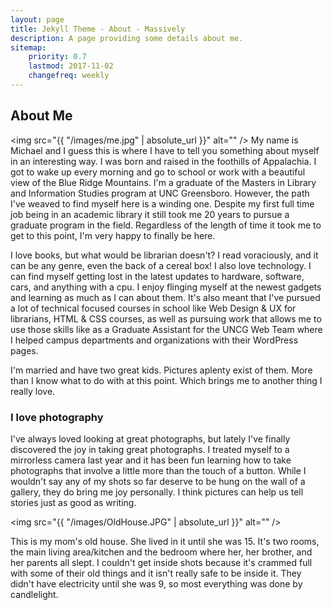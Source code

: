 ```yaml
---
layout: page
title: Jekyll Theme - About - Massively
description: A page providing some details about me.
sitemap:
    priority: 0.7
    lastmod: 2017-11-02
    changefreq: weekly
---
```

## About Me

<span class="image left"><img src="{{ "/images/me.jpg" | absolute_url }}" alt="" /></span>
My name is Michael and I guess this is where I have to tell you something about myself in an interesting way.  I was born and raised in the foothills of Appalachia.  I got to wake up every morning and go to school or work with a beautiful view of the Blue Ridge Mountains.  I'm a graduate of the Masters in Library and Information Studies program at UNC Greensboro.  However, the path I've weaved to find myself here is a winding one.  Despite my first full time job being in an academic library it still took me 20 years to pursue a graduate program in the field.  Regardless of the length of time it took me to get to this point, I'm very happy to finally be here.  

I love books, but what would be librarian doesn't?  I read voraciously, and it can be any genre, even the back of a cereal box!  I also love technology.  I can find myself getting lost in the latest updates to hardware, software, cars, and anything with a cpu.  I enjoy flinging myself at the newest gadgets and learning as much as I can about them.  It's also meant that I've pursued a lot of technical focused courses in school like Web Design & UX for librarians, HTML & CSS courses, as well as pursuing work that allows me to use those skills like as a Graduate Assistant for the UNCG Web Team where I helped campus departments and organizations with their WordPress pages.

I'm married and have two great kids.  Pictures aplenty exist of them.  More than I know what to do with at this point.  Which brings me to another thing I really love.

### I love photography
<div class="box">
  <p>
  I've always loved looking at great photographs, but lately I've finally discovered the joy in taking great photographs.  I treated myself to a mirrorless camera last year and it has been fun learning how to take photographs that involve a little more than the touch of a button.  While I wouldn't say any of my shots so far deserve to be hung on the wall of a gallery, they do bring me joy personally.  I think pictures can help us tell stories just as good as writing.  
  </p>
</div>

<span class="image left"><img src="{{ "/images/OldHouse.JPG" | absolute_url }}" alt="" /></span>

This is my mom's old house.  She lived in it until she was 15.  It's two rooms, the main living area/kitchen and the bedroom where her, her brother, and her parents all slept.  I couldn't get inside shots because it's crammed full with some of their old things and it isn't really safe to be inside it.  They didn't have electricity until she was 9, so most everything was done by candlelight.  
